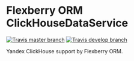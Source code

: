 # Flexberry ORM ClickHouseDataService

[![Travis master branch](https://img.shields.io/travis/Flexberry/NewPlatform.Flexberry.ORM.ClickHouseDataService/master.svg?label=master%20build%20)](https://travis-ci.org/Flexberry/NewPlatform.Flexberry.ORM.ClickHouseDataService)
[![Travis develop branch](https://img.shields.io/travis/Flexberry/NewPlatform.Flexberry.ORM.ClickHouseDataService/develop.svg?label=develop%20build)](https://travis-ci.org/Flexberry/NewPlatform.Flexberry.ORM.ClickHouseDataService/branches)


Yandex ClickHouse support by Flexberry ORM.